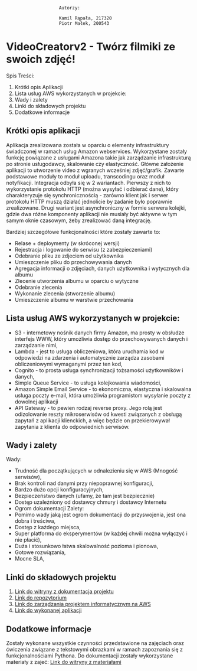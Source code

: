 
                        
                        
                        Autorzy:
                  
                        Kamil Rąpała, 217320
                        Piotr Małek, 200543
 

# VideoCreatorv2 - Twórz filmiki ze swoich zdjęć!
 Spis Treści:
1. Krótki opis Aplikacji
2. Lista usług AWS wykorzystanych w projekcie:
3. Wady i zalety
4. Linki do składowych projektu
5. Dodatkowe informacje

## Krótki opis aplikacji
Aplikacja zrealizowana została w oparciu o elementy infrastruktury świadczonej w ramach usług Amazon webservices. Wykorzystane zostały funkcję powiązane z usługami Amazona takie jak zarządzanie infrastrukturą po stronie usługodawcy, skalowanie czy elastyczność. Główne założenie aplikacji to utworzenie video z wgranych wcześniej zdjęć/grafik. Zawarte podstawowe moduły to moduł uploadu, transcodingu oraz moduł notyfikacji. Integracja odbyła się w 2 wariantach. Pierwszy z nich to wykorzystanie protokołu HTTP (można wysyłać i odbierać dane), który charakteryzuje się synchronicznością - zarówno klient jak i serwer protokołu HTTP muszą działać jednolicie by zadanie było poprawnie zrealizowane. Drugi wariant jest asynchroniczny w formie serwera kolejki, gdzie dwa różne komponenty aplikacji nie musiały być aktywne w tym samym oknie czasowym, żeby zrealizować daną integrację.

Bardziej szczegółowe funkcjonalności które zostały zawarte to:
- Relase + deploymenty (w skróconej wersji)
- Rejestracja i logowanie do serwisu (z zabezpieczeniami)
- Odebranie pliku ze zdjeciem od użytkownika
- Umieszczenie pliku do przechowywania danych
- Agregacja informacji o zdjęciach, danych użytkownika i wytycznych dla albumu
- Zlecenie utworzenia albumu w oparciu o wytyczne
- Odebranie zlecenia
- Wykonanie zlecenia (stworzenie albumu)
- Umieszczenie albumu w warstwie przechowania


## Lista usług AWS wykorzystanych w projekcie:
- S3 - internetowy nośnik danych firmy Amazon, ma prosty w obsłudze interfejs WWW, który umożliwia dostęp do przechowywanych danych i zarządzanie nimi,
- Lambda - jest to usługa obliczeniowa, która uruchamia kod w odpowiedzi na zdarzenia i automatycznie zarządza zasobami obliczeniowymi wymaganymi przez ten kod,
- Cognito - to prosta usługa synchronizacji tożsamości użytkowników i danych,
- Simple Queue Service - to usługa kolejkowania wiadomości,
- Amazon Simple Email Service - to ekonomiczna, elastyczna i skalowalna usługa poczty e-mail, która umożliwia programistom wysyłanie poczty z dowolnej aplikacji
- API Gateway - to pewien rodzaj reverse proxy. Jego rolą jest odizolowanie reszty mikroserwisów od kwesti związanych z obsługą zapytań z aplikacji klienckich, a więc będzie on przekierowywał zapytania z klienta do odpowiednich serwisów.

## Wady i zalety
Wady: 
- Trudność dla początkujących w odnalezieniu się w AWS (Mnogość serwisów),
- Brak kontroli nad danymi przy niepoprawnej konfiguracji,
- Bardzo dużo opcji konfiguracyjnych,
- Bezpieczeństwo danych (ufamy, że tam jest bezpiecznie)
- Dostęp uzależniony od dostawcy chmury i dostawcy Internetu
- Ogrom dokumentacji
Zalety:
- Pomimo wady jaką jest ogrom dokumentacji do przyswojenia, jest ona dobra i treściwa,
- Dostęp z każdego miejsca,
- Super platforma do eksperymentów (w każdej chwili można wyłączyć i nie płacić),
- Duża i stosunkowo łatwa skalowalność pozioma i pionowa,
- Gotowe rozwiązania,
- Mocne SLA,

## Linki do składowych projektu


   1. [Link do witryny z dokumentacja projektu](https://kamilr96.github.io/DokumentacjaVideoCreatorv2/)
   2. [Link do repozytorium](https://github.com/VerticalMalek/videocreator_v2)
   3. [Link do zarządzania projektem informatycznym na AWS](https://s3.console.aws.amazon.com/s3/buckets/200543)
   4. [Link do wykonanej aplikacji](https://200543.s3.eu-central-1.amazonaws.com/index.html?fbclid=IwAR2toJ584XOnn-HjbtLUULHTeKHLqewH_I3rmOgP9bNeLDaEifJDdV_v1Uo)


## Dodatkowe informacje
Zostały wykonane wszystkie czynności przedstawione na zajęciach oraz ćwiczenia związane z tekstowymi obrazkami w ramach zapoznania się z funkcjonalnościami Pythona.
Do dokumentacji zostały wykorzystane materiały z zajeć: [Link do witryny z materiałami](http://wpc.dydaktyka.jkan.pl/) 

